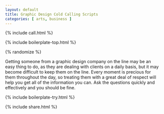 ```yaml
---
layout: default
title: Graphic Design Cold Calling Scripts
categories: [ arts, business ]
---
```


{% include call.html %}

{% include boilerplate-top.html %}


{% randomize %}

Getting someone from a graphic design company on the line may be an easy thing to do, as they are dealing with clients on a daily basis, but it may become difficult to keep them on the line.  Every moment is precious for them throughout the day, so treating them with a great deal of respect will help you get all of the information you can.  Ask the questions quickly and effectively and you should be fine.

{% include boilerplate-try.html %}

{% include share.html %}
